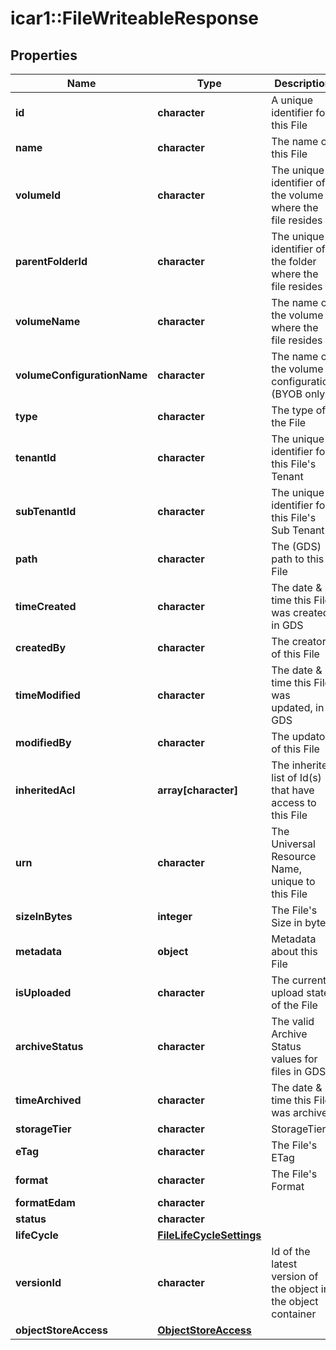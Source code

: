 # icar1::FileWriteableResponse


## Properties
Name | Type | Description | Notes
------------ | ------------- | ------------- | -------------
**id** | **character** | A unique identifier for this File | [optional] 
**name** | **character** | The name of this File | [optional] 
**volumeId** | **character** | The unique identifier of the volume where the file resides | [optional] 
**parentFolderId** | **character** | The unique identifier of the folder where the file resides | [optional] 
**volumeName** | **character** | The name of the volume where the file resides | [optional] 
**volumeConfigurationName** | **character** | The name of the volume configuration (BYOB only) | [optional] 
**type** | **character** | The type of the File | [optional] 
**tenantId** | **character** | The unique identifier for this File&#39;s Tenant | [optional] 
**subTenantId** | **character** | The unique identifier for this File&#39;s Sub Tenant | [optional] 
**path** | **character** | The (GDS) path to this File | [optional] 
**timeCreated** | **character** | The date &amp; time this File was created, in GDS | [optional] 
**createdBy** | **character** | The creator of this File | [optional] 
**timeModified** | **character** | The date &amp; time this File was updated, in GDS | [optional] 
**modifiedBy** | **character** | The updator of this File | [optional] 
**inheritedAcl** | **array[character]** | The inherited list of Id(s) that have access to this File | [optional] 
**urn** | **character** | The Universal Resource Name, unique to this File | [optional] 
**sizeInBytes** | **integer** | The File&#39;s Size in bytes | [optional] 
**metadata** | **object** | Metadata about this File | [optional] 
**isUploaded** | **character** | The current upload state of the File | [optional] 
**archiveStatus** | **character** | The valid Archive Status values for files in GDS | [optional] 
**timeArchived** | **character** | The date &amp; time this File was archived | [optional] 
**storageTier** | **character** | StorageTier | [optional] 
**eTag** | **character** | The File&#39;s ETag | [optional] 
**format** | **character** | The File&#39;s Format | [optional] 
**formatEdam** | **character** |  | [optional] 
**status** | **character** |  | [optional] 
**lifeCycle** | [**FileLifeCycleSettings**](FileLifeCycleSettings.md) |  | [optional] 
**versionId** | **character** | Id of the latest version of the object in the object container | [optional] 
**objectStoreAccess** | [**ObjectStoreAccess**](ObjectStoreAccess.md) |  | [optional] 


